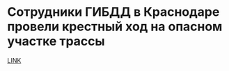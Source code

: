 # Сотрудники ГИБДД в Краснодаре провели крестный ход на опасном участке трассы



[LINK](https://varlamov.ru/2657970.html)